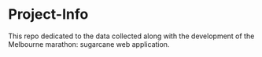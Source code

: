 # Project-Info
This repo dedicated to the data collected along with the development of the Melbourne marathon: sugarcane web application.
